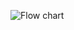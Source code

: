 
![Flow chart](https://user-images.githubusercontent.com/94157158/143075907-f03b8eaf-a427-4be0-9c4c-e196fa29165a.png)
